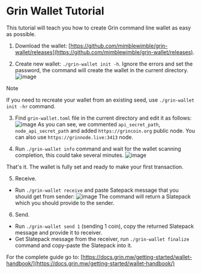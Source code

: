 # Grin Wallet Tutorial

This tutorial will teach you how to create Grin command line wallet as easy as possible.

1. Download the wallet: [https://github.com/mimblewimble/grin-wallet/releases](https://github.com/mimblewimble/grin-wallet/releases).

2. Create new wallet: `./grin-wallet init -h`.
Ignore the errors and set the password, the command will create the wallet in the current directory.
![image](https://github.com/user-attachments/assets/5de41b6e-f8ed-437d-b482-215da0dd30db)
> [!NOTE]
> If you need to recreate your wallet from an existing seed, use `./grin-wallet init -hr` command.

3. Find `grin-wallet.toml` file in the current directory and edit it as follows:
![image](https://github.com/user-attachments/assets/596b6782-5bc2-48c3-b45b-9d99af4950a4)
As you can see, we commented `api_secret_path`, `node_api_secret_path` and added `https://grincoin.org` public node. You can also use `https://grinnode.live:3413` node.

4. Run `./grin-wallet info` command and wait for the wallet scanning completion, this could take several minutes.
![image](https://github.com/user-attachments/assets/b20479d2-65ff-44ac-9bf4-6aa978db6d9b)

That's it. The wallet is fully set and ready to make your first transaction.

5. Receive.
* Run `./grin-wallet receive` and paste Satepack message that you should get from sender:
![image](https://github.com/user-attachments/assets/39a46302-7674-44af-886e-a0a04f67b65d)
The command will return a Slatepack which you should provide to the sender.

6. Send.
* Run `./grin-wallet send 1` (sending 1 coin), copy the returned Slatepack message and provide it to receiver.
* Get Slatepack message from the receiver, run `./grin-wallet finalize` command and copy-paste the Slatepack into it.

For the complete guide go to: [https://docs.grin.mw/getting-started/wallet-handbook/](https://docs.grin.mw/getting-started/wallet-handbook/)
